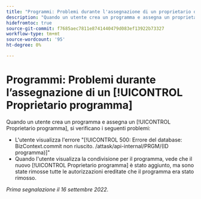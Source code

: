 ```yaml
---
title: "Programmi: Problemi durante l'assegnazione di un proprietario del programma"
description: "Quando un utente crea un programma e assegna un proprietario del programma, si verificano i problemi descritti in questo articolo."
hidefromtoc: true
source-git-commit: f7685aec7811e8741440479d083ef13922b73327
workflow-type: tm+mt
source-wordcount: '95'
ht-degree: 0%

---
```



# Programmi: Problemi durante l’assegnazione di un [!UICONTROL Proprietario programma]

Quando un utente crea un programma e assegna un [!UICONTROL Proprietario programma], si verificano i seguenti problemi:

* L&#39;utente visualizza l&#39;errore &quot;[!UICONTROL 500: Errore del database: BizContext.commit non riuscito. /attask/api-internal/PRGM/(ID programma)]&quot;
* Quando l&#39;utente visualizza la condivisione per il programma, vede che il nuovo [!UICONTROL Proprietario programma] è stato aggiunto, ma sono state rimosse tutte le autorizzazioni ereditate che il programma era stato rimosso.

_Prima segnalazione il 16 settembre 2022._

